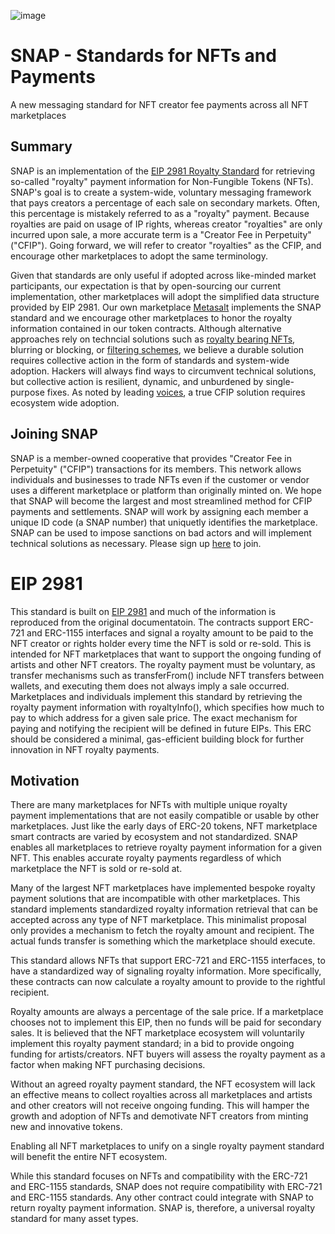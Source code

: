 ![image](https://user-images.githubusercontent.com/11615936/200727236-ff859233-8200-425d-a2e2-7df6883f927a.png)



# SNAP - Standards for NFTs and Payments
A new messaging standard for NFT creator fee payments across all NFT marketplaces

## Summary
SNAP is an implementation of the [EIP 2981 Royalty Standard](https://eips.ethereum.org/EIPS/eip-2981) for retrieving so-called "royalty" payment information for Non-Fungible Tokens (NFTs). SNAP's goal is to create a system-wide, voluntary messaging framework that pays creators a percentage of each sale on secondary markets. Often, this percentage is mistakely referred to as a "royalty" payment. Because royalties are paid on usage of IP rights, whereas creator "royalties" are only incurred upon sale, a more accurate term is a "Creator Fee in Perpetuity" ("CFIP"). Going forward, we will refer to creator "royalties" as the CFIP, and encourage other marketplaces to adopt the same terminology.

Given that standards are only useful if adopted across like-minded market participants, our expectation is that by open-sourcing our current implementation, other marketplaces will adopt the simplified data structure provided by EIP 2981. Our own marketplace [Metasalt](https://metasalt.io) implements the SNAP standard and we encourage other marketplaces to honor the royalty information contained in our token contracts. Although alternative approaches rely on techncial solutions such as [royalty bearing NFTs](https://eips.ethereum.org/EIPS/eip-4910), blurring or blocking, or [filtering schemes](https://github.com/ProjectOpenSea/operator-filter-registry), we believe a durable solution requires collective action in the form of standards and system-wide adoption. Hackers will always find ways to circumvent technical solutions, but collective action is resilient, dynamic, and unburdened by single-purpose fixes. As noted by leading [voices](https://frankdegods.substack.com/p/a-new-solana-nft-standard?sd=pf), a true CFIP solution requires ecosystem wide adoption. 

## Joining SNAP
SNAP is a member-owned cooperative that provides "Creator Fee in Perpetuity" ("CFIP") transactions for its members. This network allows individuals and businesses to trade NFTs even if the customer or vendor uses a different marketplace or platform than originally minted on. We hope that SNAP will become the largest and most streamlined method for CFIP payments and settlements. SNAP will work by assigning each member a unique ID code (a SNAP number) that uniquetly identifies the marketplace. SNAP can be used to impose sanctions on bad actors and will implement technical solutions as necessary. Please sign up [here](https://docs.google.com/document/d/1DR0J614Av4GE0bVGDdJfP1uW-IsPbb9XqbSBQkSkDSo/edit?usp=sharing) to join.

# EIP 2981
This standard is built on [EIP 2981](https://eips.ethereum.org/EIPS/eip-2981) and much of the information is reproduced from the original documentatoin. The contracts support ERC-721 and ERC-1155 interfaces and signal a royalty amount to be paid to the NFT creator or rights holder every time the NFT is sold or re-sold. This is intended for NFT marketplaces that want to support the ongoing funding of artists and other NFT creators. The royalty payment must be voluntary, as transfer mechanisms such as transferFrom() include NFT transfers between wallets, and executing them does not always imply a sale occurred. Marketplaces and individuals implement this standard by retrieving the royalty payment information with royaltyInfo(), which specifies how much to pay to which address for a given sale price. The exact mechanism for paying and notifying the recipient will be defined in future EIPs. This ERC should be considered a minimal, gas-efficient building block for further innovation in NFT royalty payments.

## Motivation
There are many marketplaces for NFTs with multiple unique royalty payment implementations that are not easily compatible or usable by other marketplaces. Just like the early days of ERC-20 tokens, NFT marketplace smart contracts are varied by ecosystem and not standardized. SNAP enables all marketplaces to retrieve royalty payment information for a given NFT. This enables accurate royalty payments regardless of which marketplace the NFT is sold or re-sold at.

Many of the largest NFT marketplaces have implemented bespoke royalty payment solutions that are incompatible with other marketplaces. This standard implements standardized royalty information retrieval that can be accepted across any type of NFT marketplace. This minimalist proposal only provides a mechanism to fetch the royalty amount and recipient. The actual funds transfer is something which the marketplace should execute.

This standard allows NFTs that support ERC-721 and ERC-1155 interfaces, to have a standardized way of signaling royalty information. More specifically, these contracts can now calculate a royalty amount to provide to the rightful recipient.

Royalty amounts are always a percentage of the sale price. If a marketplace chooses not to implement this EIP, then no funds will be paid for secondary sales. It is believed that the NFT marketplace ecosystem will voluntarily implement this royalty payment standard; in a bid to provide ongoing funding for artists/creators. NFT buyers will assess the royalty payment as a factor when making NFT purchasing decisions.

Without an agreed royalty payment standard, the NFT ecosystem will lack an effective means to collect royalties across all marketplaces and artists and other creators will not receive ongoing funding. This will hamper the growth and adoption of NFTs and demotivate NFT creators from minting new and innovative tokens.

Enabling all NFT marketplaces to unify on a single royalty payment standard will benefit the entire NFT ecosystem.

While this standard focuses on NFTs and compatibility with the ERC-721 and ERC-1155 standards, SNAP does not require compatibility with ERC-721 and ERC-1155 standards. Any other contract could integrate with SNAP to return royalty payment information. SNAP is, therefore, a universal royalty standard for many asset types.
